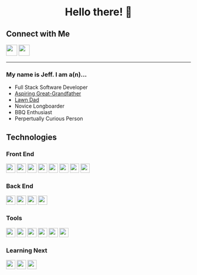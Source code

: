 <h1 align="center"> Hello there! 👋 </h1>

## Connect with Me

[<img src="https://img.shields.io/badge/LinkedIn-0077B5?style=for-the-badge&logo=linkedin&logoColor=white" height="30px" />](https://www.linkedin.com/in/jeff-var/)
[<img src="https://img.shields.io/badge/Facebook-316FF6?style=for-the-badge&logo=facebook&logoColor=white" height="30px" />](https://www.facebook.com/jeffvarughese/)

---

### My name is Jeff. I am a(n)...
- Full Stack Software Developer
- [Aspiring Great-Grandfather](README_Visuals/Family_photo.jpg)
- [Lawn Dad](README_Visuals/Lawn.png)
- Novice Longboarder
- BBQ Enthusiast
- Perpertually Curious Person

## Technologies

### Front End
<p float="left">
    <img src="https://img.shields.io/badge/JavaScript-323330?style=for-the-badge&logo=javascript&logoColor=F7DF1E" height="25px" />
    <img src="https://img.shields.io/badge/React-20232A?style=for-the-badge&logo=react&logoColor=61DAFB" height="25px" />
    <img src="https://img.shields.io/badge/Redux-green?style=for-the-badge&logo=redux&logoColor=white" height="25px" />
    <img src="https://img.shields.io/badge/Redux--Saga-red?style=for-the-badge&logo=Redux-Saga&logoColor=white" height="25px" />
    <img src="https://img.shields.io/badge/CSS3-1572B6?style=for-the-badge&logo=css3&logoColor=white" height="25px" />
    <img src="https://img.shields.io/badge/HTML5-E34F26?style=for-the-badge&logo=html5&logoColor=white" height="25px" />
    <img src="https://img.shields.io/badge/Material--UI-blue?style=for-the-badge&logo=mui&logoColor=white" height="25px" />
    <img src="https://img.shields.io/badge/Markdown-242121?style=for-the-badge&logo=markdown&logoColor=white" height="25px" />
</p>

### Back End
<p float="left">
    <img src="https://img.shields.io/badge/npm-CB3837?style=for-the-badge&logo=npm&logoColor=white" height="25px"/>
    <img src="https://img.shields.io/badge/Node.js-339933?style=for-the-badge&logo=nodedotjs&logoColor=white" height="25px"/>
    <img src="https://img.shields.io/badge/Express.js-242121?style=for-the-badge&logo=express&logoColor=white" height="25px"/>
    <img src="https://img.shields.io/badge/PostgreSQL-316192?style=for-the-badge&logo=postgresql&logoColor=white" height="25px"/>
</p>

### Tools
<p float="left">
    <img src="https://img.shields.io/badge/VSCode-0078D4?style=for-the-badge&logo=visual%20studio%20code&logoColor=white" height="25px"/>
    <img src="https://img.shields.io/badge/Git-E44C30?style=for-the-badge&logo=git&logoColor=white" height="25px"/>
    <img src="https://img.shields.io/badge/Figma-purple?style=for-the-badge&logo=Figma&logoColor=white" height="25px"/>
    <img src="https://img.shields.io/badge/Heroku-230098?style=for-the-badge&logo=Heroku&logoColor=white" height="25px">
    <img src="https://img.shields.io/badge/Postman-FF6C37?style=for-the-badge&logo=Postman&logoColor=white" height="25px"/>
    <img src="https://img.shields.io/badge/Postico-blue?style=for-the-badge&logoColor=white" height="25px">
</p>

### Learning Next
<p float="left">
    <img src="https://img.shields.io/badge/Python-3670A0?style=for-the-badge&logo=python&logoColor=ffdd54" height="25px"/>
    <img src="https://img.shields.io/badge/Amazon%20AWS-yellow?style=for-the-badge&logo=amazonaws&logoColor=white" height="25px" >
    <img src="https://img.shields.io/badge/TypeScript-%23007ACC.svg?style=for-the-badge&logo=typescript&logoColor=white" height="25px"/>
</p>

<!--
**JeffreyVar/JeffreyVar** is a ✨ _special_ ✨ repository because its `README.md` (this file) appears on your GitHub profile.

Here are some ideas to get you started:

- 🔭 I’m currently working on ...
- 🌱 I’m currently learning ...
- 👯 I’m looking to collaborate on ...
- 🤔 I’m looking for help with ...
- 💬 Ask me about ...
- 📫 How to reach me: ...
- 😄 Pronouns: ...
- ⚡ Fun fact: ...
-->
